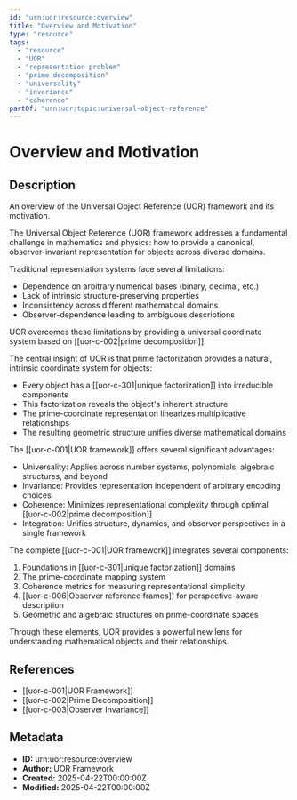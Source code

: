```yaml
---
id: "urn:uor:resource:overview"
title: "Overview and Motivation"
type: "resource"
tags:
  - "resource"
  - "UOR"
  - "representation problem"
  - "prime decomposition"
  - "universality"
  - "invariance"
  - "coherence"
partOf: "urn:uor:topic:universal-object-reference"
---
```


# Overview and Motivation

## Description

An overview of the Universal Object Reference (UOR) framework and its motivation.

The Universal Object Reference (UOR) framework addresses a fundamental challenge in mathematics and physics: how to provide a canonical, observer-invariant representation for objects across diverse domains.

Traditional representation systems face several limitations:

- Dependence on arbitrary numerical bases (binary, decimal, etc.)
- Lack of intrinsic structure-preserving properties
- Inconsistency across different mathematical domains
- Observer-dependence leading to ambiguous descriptions

UOR overcomes these limitations by providing a universal coordinate system based on [[uor-c-002|prime decomposition]].

The central insight of UOR is that prime factorization provides a natural, intrinsic coordinate system for objects:

- Every object has a [[uor-c-301|unique factorization]] into irreducible components
- This factorization reveals the object's inherent structure
- The prime-coordinate representation linearizes multiplicative relationships
- The resulting geometric structure unifies diverse mathematical domains

The [[uor-c-001|UOR framework]] offers several significant advantages:

- Universality: Applies across number systems, polynomials, algebraic structures, and beyond
- Invariance: Provides representation independent of arbitrary encoding choices
- Coherence: Minimizes representational complexity through optimal [[uor-c-002|prime decomposition]]
- Integration: Unifies structure, dynamics, and observer perspectives in a single framework

The complete [[uor-c-001|UOR framework]] integrates several components:

1. Foundations in [[uor-c-301|unique factorization]] domains
2. The prime-coordinate mapping system
3. Coherence metrics for measuring representational simplicity
4. [[uor-c-006|Observer reference frames]] for perspective-aware description
5. Geometric and algebraic structures on prime-coordinate spaces

Through these elements, UOR provides a powerful new lens for understanding mathematical objects and their relationships.

## References

- [[uor-c-001|UOR Framework]]
- [[uor-c-002|Prime Decomposition]]
- [[uor-c-003|Observer Invariance]]

## Metadata

- **ID:** urn:uor:resource:overview
- **Author:** UOR Framework
- **Created:** 2025-04-22T00:00:00Z
- **Modified:** 2025-04-22T00:00:00Z
